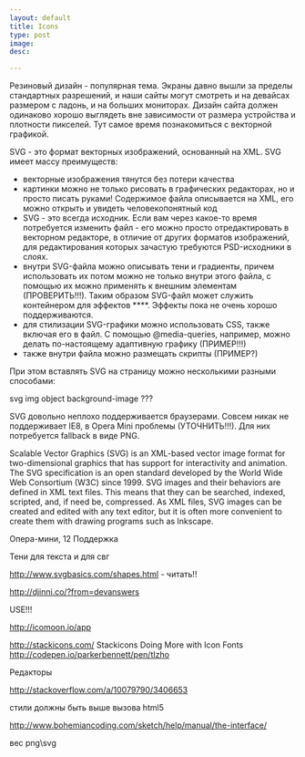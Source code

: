 ```yaml
---
layout: default
title: Icons
type: post
image: 
desc: 

---
```


Резиновый дизайн - популярная тема. Экраны давно вышли за пределы стандартных разрешений, и наши сайты могут смотреть и на девайсах размером с ладонь, и на больших мониторах. Дизайн сайта должен одинаково хорошо выглядеть вне зависимости от размера устройства и плотности пикселей. Тут самое время познакомиться с векторной графикой.

SVG - это формат векторных изображений, основанный на XML. SVG имеет массу преимуществ:

- векторные изображения тянутся без потери качества
- картинки можно не только рисовать в графических редакторах, но и просто писать руками! Содержимое файла описывается на XML, его можно открыть и увидеть человекопонятный код
- SVG - это всегда исходник. Если вам через какое-то время потребуется изменить файл - его можно просто отредактировать в векторном редакторе, в отличие от других форматов изображений, для редактирования которых зачастую требуются PSD-исходники в слоях.
- внутри SVG-файла можно описывать тени и градиенты, причем использовать их потом можно не только внутри этого файла, с помощью их можно применять к внешним элементам (ПРОВЕРИТЬ!!!). Таким образом SVG-файл может служить контейнером для эффектов ****. Эффекты пока не очень хорошо поддерживаются.
- для стилизации SVG-графики можно использовать CSS, также включая его в файл. С помощью @media-queries, например, можно делать по-настоящему адаптивную графику (ПРИМЕР!!!)
- также внутри файла можно размещать скрипты (ПРИМЕР?)

При этом вставлять SVG на страницу можно несколькими разными способами:

svg
img
object
background-image
???

SVG довольно неплохо поддерживается браузерами. Совсем никак не поддерживаeт IE8, в Opera Mini проблемы (УТОЧНИТЬ!!!). Для них потребуется fallback в виде PNG.

Scalable Vector Graphics (SVG) is an XML-based vector image format for two-dimensional graphics that has support for interactivity and animation. The SVG specification is an open standard developed by the World Wide Web Consortium (W3C) since 1999.
SVG images and their behaviors are defined in XML text files. This means that they can be searched, indexed, scripted, and, if need be, compressed. As XML files, SVG images can be created and edited with any text editor, but it is often more convenient to create them with drawing programs such as Inkscape.






Опера-мини, 12
Поддержка

Тени для текста и для свг



http://www.svgbasics.com/shapes.html - читать!!

http://djinni.co/?from=devanswers

USE!!!

http://icomoon.io/app

http://stackicons.com/
Stackicons
Doing More with Icon Fonts
http://codepen.io/parkerbennett/pen/tIzho

Редакторы


http://stackoverflow.com/a/10079790/3406653
<link rel="stylesheet" href="/stylesheets/main.css" type="text/css">
<!--[if lt IE 9]>
  <script src="//html5shiv.googlecode.com/svn/trunk/html5.js"></script>
<![endif]-->

стили должны быть выше вызова html5

http://www.bohemiancoding.com/sketch/help/manual/the-interface/

вес png\svg
